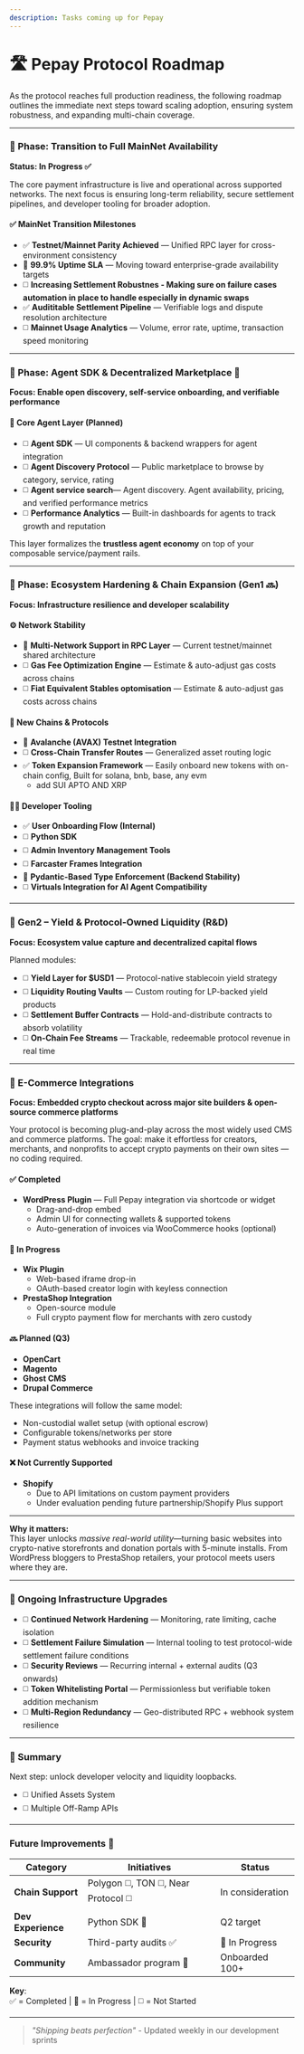```yaml
---
description: Tasks coming up for Pepay
---
```


# 🛣️ Pepay Protocol Roadmap

As the protocol reaches full production readiness, the following roadmap outlines the immediate next steps toward scaling adoption, ensuring system robustness, and expanding multi-chain coverage.

***

### 🔄 Phase: Transition to Full MainNet Availability

**Status: In Progress ✅**

The core payment infrastructure is live and operational across supported networks. The next focus is ensuring long-term reliability, secure settlement pipelines, and developer tooling for broader adoption.

#### ✅ MainNet Transition Milestones

* ✅ **Testnet/Mainnet Parity Achieved** — Unified RPC layer for cross-environment consistency
* 🚧 **99.9% Uptime SLA** — Moving toward enterprise-grade availability targets
* ◻️ **Increasing Settlement Robustnes - Making sure on failure cases automation in place to handle especially in dynamic swaps**
* ✅ **Audititable Settlement Pipeline** — Verifiable logs and dispute resolution architecture
* ◻️ **Mainnet Usage Analytics** — Volume, error rate, uptime, transaction speed monitoring

***

### 🔌 Phase: Agent SDK & Decentralized Marketplace 🚀

**Focus: Enable open discovery, self-service onboarding, and verifiable performance**

#### 🧱 Core Agent Layer (Planned)

* ◻️ **Agent SDK** — UI components & backend wrappers for agent integration
* ◻️ **Agent Discovery Protocol** — Public marketplace to browse by category, service, rating
* ◻️ **Agent service search**— Agent discovery. Agent availability, pricing, and verified performance metrics
* ◻️ **Performance Analytics** — Built-in dashboards for agents to track growth and reputation

This layer formalizes the **trustless agent economy** on top of your composable service/payment rails.

***

### 🔁 Phase: Ecosystem Hardening & Chain Expansion (Gen1 🔜)

**Focus: Infrastructure resilience and developer scalability**

#### ⚙️ Network Stability

* 🚧 **Multi-Network Support in RPC Layer** — Current testnet/mainnet shared architecture
* ◻️ **Gas Fee Optimization Engine** — Estimate & auto-adjust gas costs across chains
* ◻️ **Fiat Equivalent Stables optomisation** — Estimate & auto-adjust gas costs across chains

#### 🔗 New Chains & Protocols

* 🚧 **Avalanche (AVAX) Testnet Integration**
* ◻️ **Cross-Chain Transfer Routes** — Generalized asset routing logic
* ✅ **Token Expansion Framework** — Easily onboard new tokens with on-chain config, Built for solana, bnb, base, any evm&#x20;
  * add SUI APTO AND XRP&#x20;

#### 👨‍💻 Developer Tooling

* ✅ **User Onboarding Flow (Internal)**
* ◻️ **Python SDK**
* ◻️ **Admin Inventory Management Tools**
* ◻️ **Farcaster Frames Integration**
* 🚧 **Pydantic-Based Type Enforcement (Backend Stability)**
* ◻️ **Virtuals Integration for AI Agent Compatibility**

***

### 🌟 Gen2 – Yield & Protocol-Owned Liquidity (R\&D)

**Focus: Ecosystem value capture and decentralized capital flows**

Planned modules:

* ◻️ **Yield Layer for $USD1** — Protocol-native stablecoin yield strategy
* ◻️ **Liquidity Routing Vaults** — Custom routing for LP-backed yield products
* ◻️ **Settlement Buffer Contracts** — Hold-and-distribute contracts to absorb volatility
* ◻️ **On-Chain Fee Streams** — Trackable, redeemable protocol revenue in real time

***

### 🛒 E-Commerce Integrations

**Focus: Embedded crypto checkout across major site builders & open-source commerce platforms**

Your protocol is becoming plug-and-play across the most widely used CMS and commerce platforms. The goal: make it effortless for creators, merchants, and nonprofits to accept crypto payments on their own sites — no coding required.

#### ✅ Completed

* **WordPress Plugin** — Full Pepay integration via shortcode or widget
  * Drag-and-drop embed
  * Admin UI for connecting wallets & supported tokens
  * Auto-generation of invoices via WooCommerce hooks (optional)

#### 🚧 In Progress

* **Wix Plugin**
  * Web-based iframe drop-in
  * OAuth-based creator login with keyless connection
* **PrestaShop Integration**
  * Open-source module
  * Full crypto payment flow for merchants with zero custody

#### 🔜 Planned (Q3)

* **OpenCart**
* **Magento**
* **Ghost CMS**
* **Drupal Commerce**

These integrations will follow the same model:

* Non-custodial wallet setup (with optional escrow)
* Configurable tokens/networks per store
* Payment status webhooks and invoice tracking

#### ❌ Not Currently Supported

* **Shopify**
  * Due to API limitations on custom payment providers
  * Under evaluation pending future partnership/Shopify Plus support

***

**Why it matters:**\
This layer unlocks _massive real-world utility_—turning basic websites into crypto-native storefronts and donation portals with 5-minute installs. From WordPress bloggers to PrestaShop retailers, your protocol meets users where they are.

***

### 🧱 Ongoing Infrastructure Upgrades

* ◻️ **Continued Network Hardening** — Monitoring, rate limiting, cache isolation
* ◻️ **Settlement Failure Simulation** — Internal tooling to test protocol-wide settlement failure conditions
* ◻️ **Security Reviews** — Recurring internal + external audits (Q3 onwards)
* ◻️ **Token Whitelisting Portal** — Permissionless but verifiable token addition mechanism
* ◻️ **Multi-Region Redundancy** — Geo-distributed RPC + webhook system resilience

***

### 🔭 Summary



Next step: unlock developer velocity and liquidity loopbacks.

* ◻️ Unified Assets System
* ◻️ Multiple Off-Ramp APIs&#x20;



***

### Future Improvements 🔮

| Category           | Initiatives                          | Status           |
| ------------------ | ------------------------------------ | ---------------- |
| **Chain Support**  | Polygon ◻️, TON ◻️, Near Protocol ◻️ | In consideration |
| **Dev Experience** | Python SDK 🚧                        | Q2 target        |
| **Security**       | Third-party audits ✅                 | 🚧 In Progress   |
| **Community**      | Ambassador program 🚧                | Onboarded 100+   |

**Key**:\
✅ = Completed | 🚧 = In Progress | ◻️ = Not Started

***

> _"Shipping beats perfection"_ - Updated weekly in our development sprints
